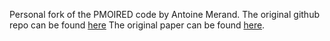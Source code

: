 Personal fork of the PMOIRED code by Antoine Merand. The original github repo can be found [here](https://github.com/amerand/PMOIRED) The original paper can be found [here](https://ui.adsabs.harvard.edu/abs/2022SPIE12183E..1NM/abstract).
